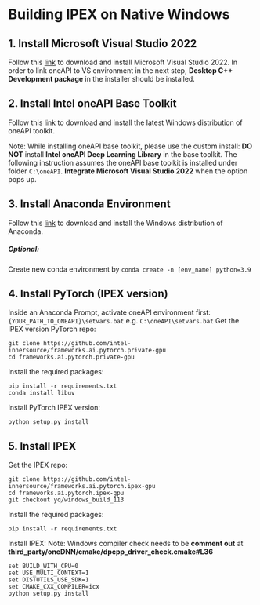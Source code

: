 # Building IPEX on Native Windows

## 1. Install Microsoft Visual Studio 2022
Follow this [link](https://visualstudio.microsoft.com/vs/) to download and install Microsoft Visual Studio 2022. In order to link oneAPI to VS environment in the next step, **Desktop C++ Development package** in the installer should be installed. 

## 2. Install Intel oneAPI Base Toolkit
Follow this [link](https://www.intel.com/content/www/us/en/developer/tools/oneapi/base-toolkit-download.html?operatingsystem=window&distributions=offline) to download and install the latest Windows distribution of oneAPI toolkit.

Note: While installing oneAPI base toolkit, please use the custom install:
**DO NOT** install **Intel oneAPI Deep Learning Library** in the base toolkit.
The following instruction assumes the oneAPI base toolkit is installed under folder `C:\oneAPI`.
**Integrate Microsoft Visual Studio 2022** when the option pops up.

## 3. Install Anaconda Environment
Follow this [link](https://www.anaconda.com/products/distribution) to download and install the Windows distribution of Anaconda.
##### Optional:
Create new conda environment by `conda create -n [env_name] python=3.9`

## 4. Install PyTorch (IPEX version)
Inside an Anaconda Prompt, activate oneAPI environment first:
`{YOUR_PATH_TO_ONEAPI}\setvars.bat` e.g. `C:\oneAPI\setvars.bat`
Get the IPEX version PyTorch repo:
```
git clone https://github.com/intel-innersource/frameworks.ai.pytorch.private-gpu
cd frameworks.ai.pytorch.private-gpu
```
Install the required packages:
```
pip install -r requirements.txt
conda install libuv
```
Install PyTorch IPEX version:
```
python setup.py install
```

## 5. Install IPEX
Get the IPEX repo:
```
git clone https://github.com/intel-innersource/frameworks.ai.pytorch.ipex-gpu
cd frameworks.ai.pytorch.ipex-gpu
git checkout yq/windows_build_113
```
Install the required packages:
```
pip install -r requirements.txt
```
Install IPEX:
Note: Windows compiler check needs to be **comment out** at **third_party/oneDNN/cmake/dpcpp_driver_check.cmake#L36**
```
set BUILD_WITH_CPU=0
set USE_MULTI_CONTEXT=1
set DISTUTILS_USE_SDK=1
set CMAKE_CXX_COMPILER=icx
python setup.py install
```


